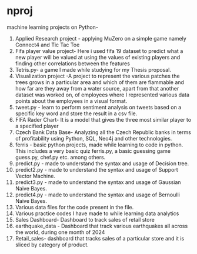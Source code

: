 # nproj
machine learning projects on Python-
1.	Applied Research project - applying MuZero on a simple game namely Connect4 and Tic Tac Toe
2.	Fifa player value project- Here i used fifa 19 dataset to predict what a new player will be valued at using the values of existing players and finding other correlations between the features
3.	Tetris.py- a game I made while studying for my Thesis proposal.
4.	Visualization project -A project to represent the various patches the trees grows in a particular area and which of them are flammable and how far are they away from a water source, apart from that another dataset was worked on, of employees where I represented various data points about the employees in a visual format.
5.	tweet.py - learn to perform sentiment analysis on tweets based on a specific key word and store the result in a csv file.
6.	FIFA Rader Chart- It is a model that gives the three most similar player to a specified player
7.	 Czech Bank Data Base- Analyzing all the Czech Republic banks in terms of profitability using Python, SQL, Neo4j and other technologies.
8.	ferris - basic python projects, made while learning to code in python. This includes a very basic quiz ferris.py, a basic guessing game guess.py, chef.py etc. among others.
9.	predict.py - made to understand the syntax and usage of Decision tree.
10.	predict2.py - made to understand the syntax and usage of Support Vector Machine.
11.	predict3.py - made to understand the syntax and usage of Gaussian Naive Bayes.
12.	predict4.py - made to understand the syntax and usage of Bernoulli Naive Bayes.
13.	Various data files for the code present in the file.
14.	Various practice codes I have made to while learning data analytics
15.	Sales Dashboard- Dashboard to track sales of retail store
16.	earthquake_data - Dashboard that track various earthquakes all across the world, during one month of 2024
17.	Retail_sales- dashboard that tracks sales of a particular store and it is sliced by category of product.
